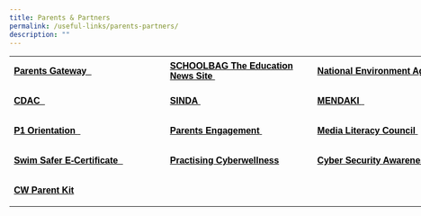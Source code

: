 ```yaml
---
title: Parents & Partners
permalink: /useful-links/parents-partners/
description: ""
---
```

<table style="border-collapse: collapse; width: 646pt;" border="0" width="861" cellspacing="0" cellpadding="0"><colgroup><col style="mso-width-source: userset; mso-width-alt: 10130; width: 208pt;" width="277" /> <col style="mso-width-source: userset; mso-width-alt: 9472; width: 194pt;" width="259" /> <col style="mso-width-source: userset; mso-width-alt: 11885; width: 244pt;" width="325" /></colgroup>
<tbody>
<tr style="mso-height-source: userset; height: 39.95pt;">
<td class="xl65" style="height: 39.95pt; width: 208pt;" width="277" height="53"><span style="color: #000000;"><a style="color: #000000;" href="../../../parents-gateway/"><span style="font-size: 12pt; font-weight: bold; text-decoration: none; font-family: Arial, sans-serif;">Parents Gateway &nbsp;</span></a></span></td>
<td class="xl65" style="border-left: none; width: 194pt;" width="259"><span style="color: #000000;"><a style="color: #000000;" href="https://www.schoolbag.edu.sg/"><span style="font-size: 12pt; font-weight: bold; text-decoration: none; font-family: Arial, sans-serif;">SCHOOLBAG The Education News Site&nbsp;</span></a></span></td>
<td class="xl65" style="border-left: none; width: 244pt;" width="325"><span style="color: #000000;"><a style="color: #000000;" href="https://www.nea.gov.sg/"><span style="font-size: 12pt; font-weight: bold; text-decoration: none; font-family: Arial, sans-serif;">National Environment Agency &nbsp;</span></a></span></td>
</tr>
<tr style="mso-height-source: userset; height: 39.95pt;">
<td class="xl65" style="height: 39.95pt; border-top: none; width: 208pt;" width="277" height="53"><span style="color: #000000;"><a style="color: #000000;" href="https://www.cdac.org.sg/"><span style="font-size: 12pt; font-weight: bold; text-decoration: none; font-family: Arial, sans-serif;">CDAC &nbsp;</span></a></span></td>
<td class="xl65" style="border-top: none; border-left: none; width: 194pt;" width="259"><span style="color: #000000;"><a style="color: #000000;" href="https://www.sinda.org.sg/"><span style="font-size: 12pt; font-weight: bold; text-decoration: none; font-family: Arial, sans-serif;">SINDA&nbsp;</span></a></span></td>
<td class="xl65" style="border-top: none; border-left: none; width: 244pt;" width="325"><span style="color: #000000;"><a style="color: #000000;" href="https://www.mendaki.org.sg/"><span style="font-size: 12pt; font-weight: bold; text-decoration: none; font-family: Arial, sans-serif;">MENDAKI&nbsp;<span style="mso-spacerun: yes;">&nbsp;</span></span></a></span></td>
</tr>
<tr style="mso-height-source: userset; height: 39.95pt;">
<td class="xl65" style="height: 39.95pt; border-top: none; width: 208pt;" width="277" height="53"><span style="color: #000000;"><a style="color: #000000;" href="https://sites.google.com/moe.edu.sg/sqps-p1-e-orientation/home"><span style="font-size: 12pt; font-weight: bold; text-decoration: none; font-family: Arial, sans-serif;">P1 Orientation&nbsp;<span style="mso-spacerun: yes;">&nbsp;</span></span></a></span></td>
<td class="xl65" style="border-top: none; border-left: none; width: 194pt;" width="259"><span style="color: #000000;"><a style="color: #000000;" href="https://sites.google.com/moe.edu.sg/shuqun-primary-presentations/home"><span style="font-size: 12pt; font-weight: bold; text-decoration: none; font-family: Arial, sans-serif;">Parents Engagement<span style="mso-spacerun: yes;">&nbsp;</span></span></a></span></td>
<td class="xl65" style="border-top: none; border-left: none; width: 244pt;" width="325"><span style="color: #000000;"><a style="color: #000000;" href="https://www.betterinternet.sg/"><span style="font-size: 12pt; font-weight: bold; text-decoration: none; font-family: Arial, sans-serif;">Media Literacy Council<span style="mso-spacerun: yes;">&nbsp;</span></span></a></span></td>
</tr>
<tr style="mso-height-source: userset; height: 39.95pt;">
<td class="xl65" style="height: 39.95pt; border-top: none; width: 208pt;" width="277" height="53"><span style="color: #000000;"><a style="color: #000000;" href="../../../wp-content/uploads/2019/11/Swim-Safer-E-Certificate-User-Guide-For-Parents.pdf"><span style="font-size: 12pt; font-weight: bold; text-decoration: none; font-family: Arial, sans-serif;">Swim Safer E-Certificate &nbsp;</span></a></span></td>
<td class="xl65" style="border-top: none; border-left: none; width: 194pt;" width="259"><span style="color: #000000;"><a style="color: #000000;" href="https://www.moe.gov.sg/education-in-sg/our-programmes/cyber-wellness"><span style="font-size: 12pt; font-weight: bold; text-decoration: none; font-family: Arial, sans-serif;">Practising Cyberwellness</span></a></span></td>
<td class="xl65" style="border-top: none; border-left: none; width: 244pt;" width="325"><span style="color: #000000;"><a style="color: #000000;" href="https://www.csa.gov.sg/gosafeonline/go-safe-for-me/for-parents"><span style="font-size: 12pt; font-weight: bold; text-decoration: none; font-family: Arial, sans-serif;">Cyber Security Awareness Alliance</span></a></span></td>
</tr>
<tr style="mso-height-source: userset; height: 39.95pt;">
<td class="xl65" style="height: 39.95pt; border-top: none; width: 208pt;" width="277" height="53"><span style="color: #000000;"><a style="color: #000000;" href="https://www.moe.gov.sg/-/media/files/parent-kit/parent-kit---raising-a-digitally-smart-child.pdf"><span style="font-size: 12pt; font-weight: bold; text-decoration: none; font-family: Arial, sans-serif;">CW Parent Kit</span></a></span></td>
<td class="xl65" style="border-top: none; border-left: none; width: 194pt;" width="259">&nbsp;</td>
<td class="xl65" style="border-top: none; border-left: none; width: 244pt;" width="325">&nbsp;</td>
</tr>
</tbody>
</table>